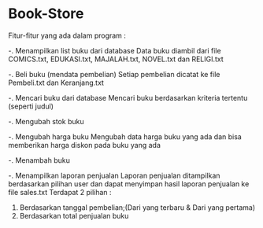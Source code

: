 # Book-Store 
Fitur-fitur yang ada dalam program :

-. Menampilkan list buku dari database
Data buku diambil dari file COMICS.txt, EDUKASI.txt, MAJALAH.txt, NOVEL.txt dan RELIGI.txt

-. Beli buku (mendata pembelian)
Setiap pembelian dicatat ke file Pembeli.txt dan Keranjang.txt

-. Mencari buku dari database
Mencari buku berdasarkan kriteria tertentu (seperti judul)

-. Mengubah stok buku

-. Mengubah harga buku
Mengubah data harga buku yang ada dan bisa memberikan harga diskon pada buku yang ada

-. Menambah buku

-. Menampilkan laporan penjualan
Laporan penjualan ditampilkan berdasarkan pilihan user dan dapat menyimpan hasil laporan penjualan ke file sales.txt
Terdapat 2 pilihan :
1. Berdasarkan tanggal pembelian;(Dari yang terbaru
& Dari yang pertama)
2. Berdasarkan total penjualan buku
